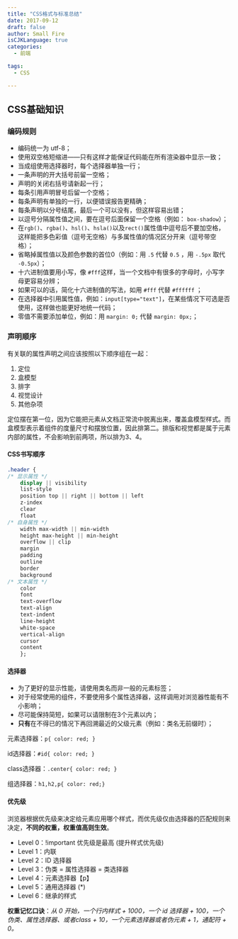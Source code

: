 ```yaml
---
title: "CSS格式与标准总结"
date: 2017-09-12
draft: false
author: Small Fire
isCJKLanguage: true
categories: 
  - 前端

tags: 
  - CSS

---
```


## CSS基础知识

### 编码规则

- 编码统一为 utf-8；
- 使用双空格短缩进——只有这样才能保证代码能在所有渲染器中显示一致；
- 当成组使用选择器时，每个选择器单独一行；
- 一条声明的开大括号前留一空格；
- 声明的关闭右括号请新起一行；
- 每条引用声明冒号后留一个空格；
- 每条声明有单独的一行，以便错误报告更精确；
- 每条声明以分号结尾，最后一个可以没有，但这样容易出错；
- 以逗号分隔属性值之间，要在逗号后面保留一个空格（例如： `box-shadow`）；
- 在`rgb()`、`rgba()`、`hsl()`、`hsla()`以及`rect()`属性值中逗号后不要加空格，这样能把多色彩值（逗号无空格）与多属性值的情况区分开来（逗号带空格）；
- 省略掉属性值以及颜色参数的首位0（例如：用 `.5` 代替 `0.5` ，用 `-.5px` 取代 `-0.5px`）；
- 十六进制值要用小写，像 `#fff`这样，当一个文档中有很多的字母时，小写字母更容易分辨；
- 如果可以的话，简化十六进制值的写法，如用 `#fff` 代替 `#ffffff` ；
- 在选择器中引用属性值，例如：`input[type="text"]`，在某些情况下可选是否使用，这样做也能更好地统一代码；
- 零值不需要添加单位，例如：用 `margin: 0;` 代替 `margin: 0px;`；

### 声明顺序

有关联的属性声明之间应该按照以下顺序组在一起：

1. 定位
2. 盒模型
3. 排字
4. 视觉设计
5. 其他杂项

定位摆在第一位，因为它能把元素从文档正常流中脱离出来，覆盖盒模型样式。而盒模型表示着组件的度量尺寸和摆放位置，因此排第二。排版和视觉都是属于元素内部的属性，不会影响到前两项，所以排为3、4。

#### CSS书写顺序

```CSS
.header {
/* 显示属性 */
    display || visibility
    list-style
    position top || right || bottom || left
    z-index
    clear
    float
/* 自身属性 */
    width max-width || min-width
    height max-height || min-height
    overflow || clip
    margin
    padding
    outline
    border
    background
/* 文本属性 */
    color
    font
    text-overflow
    text-align
    text-indent
    line-height
    white-space
    vertical-align
    cursor
    content
    };
```



#### 选择器

- 为了更好的显示性能，请使用类名而非一般的元素标签；
- 对于经常使用的组件，不要使用多个属性选择器，这样调用对浏览器性能有不小影响；
- 尽可能保持简短，如果可以请限制在3个元素以内；
- **只有**在不得已的情况下再回溯最近的父级元素（例如：类名无前缀时）；

元素选择器：`p{ color: red; }`

id选择器：`#id{ color: red; }`

class选择器：`.center{ color: red; }`

组选择器：`h1,h2,p{ color: red;}`

#### 优先级

浏览器根据优先级来决定给元素应用哪个样式，而优先级仅由选择器的匹配规则来决定，**不同的权重，权重值高则生效**。

- Level 0：!important 优先级是最高 (提升样式优先级) 
- Level 1：内联
- Level 2：ID 选择器
- Level 3：伪类 = 属性选择器 = 类选择器
- Level 4：元素选择器【p】
- Level 5：通用选择器 (*)
- Level 6：继承的样式

**权重记忆口诀**：*从 0 开始，一个行内样式 + 1000，一个 id 选择器 + 100，一个伪类、属性选择器、或者class + 10，一个元素选择器或者伪元素 + 1，通配符 + 0。*



